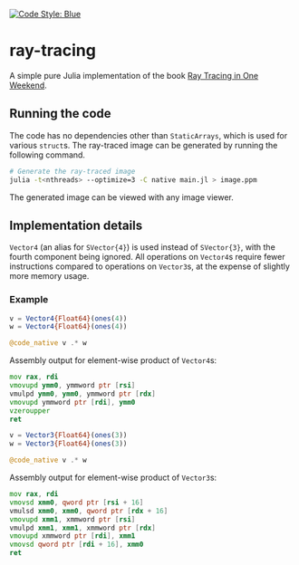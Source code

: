 [![Code Style: Blue](https://img.shields.io/badge/code%20style-blue-4495d1.svg)](https://github.com/JuliaDiff/BlueStyle)
# ray-tracing
A simple pure Julia implementation of the book [Ray Tracing in One Weekend](https://raytracing.github.io/books/RayTracingInOneWeekend.html).

## Running the code
The code has no dependencies other than `StaticArrays`, which is used for various `struct`s. The ray-traced image can be generated by running the following command.
```bash
# Generate the ray-traced image
julia -t<nthreads> --optimize=3 -C native main.jl > image.ppm
```
The generated image can be viewed with any image viewer.

## Implementation details
`Vector4` (an alias for `SVector{4}`) is used instead of `SVector{3}`, with the fourth component being ignored. All operations on `Vector4`s require fewer instructions compared to operations on `Vector3`s, at the expense of slightly more memory usage.

### Example
```julia
v = Vector4{Float64}(ones(4))
w = Vector4{Float64}(ones(4))

@code_native v .* w
```
Assembly output for element-wise product of `Vector4`s:
```asm
mov rax, rdi
vmovupd ymm0, ymmword ptr [rsi]
vmulpd ymm0, ymm0, ymmword ptr [rdx]
vmovupd	ymmword ptr [rdi], ymm0
vzeroupper
ret

```

```julia
v = Vector3{Float64}(ones(3))
w = Vector3{Float64}(ones(3))

@code_native v .* w
```
Assembly output for element-wise product of `Vector3`s:
```asm
mov rax, rdi
vmovsd xmm0, qword ptr [rsi + 16]
vmulsd xmm0, xmm0, qword ptr [rdx + 16]
vmovupd	xmm1, xmmword ptr [rsi]
vmulpd xmm1, xmm1, xmmword ptr [rdx]
vmovupd	xmmword ptr [rdi], xmm1
vmovsd qword ptr [rdi + 16], xmm0
ret
```



